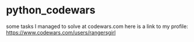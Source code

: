 # python_codewars
some tasks I managed to solve at codewars.com
here is a link to my profile: https://www.codewars.com/users/rangersgirl
